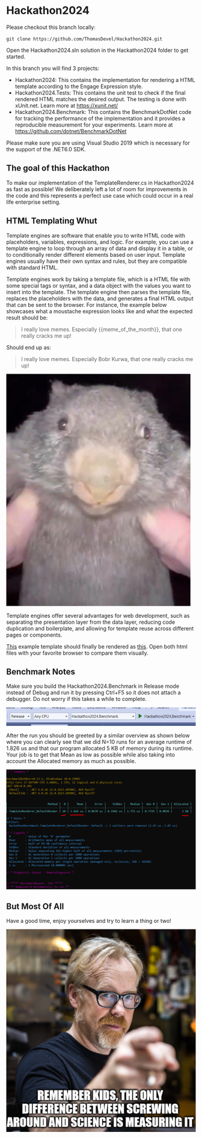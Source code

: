 # Hackathon2024

Please checkout this branch locally:

```
git clone https://github.com/ThomasDevel/Hackathon2024.git
```

Open the Hackathon2024.sln solution in the Hackathon2024 folder to get started.

In this branch you will find 3 projects:

- Hackathon2024: This contains the implementation for rendering a HTML template according to the Engage Expression style.
- Hackathon2024.Tests: This contains the unit test to check if the final rendered HTML matches the desired output.
  The testing is done with xUnit.net. Learn more at https://xunit.net/
- Hackathon2024.Benchmark: This contains the BenchmarkDotNet code for tracking the performance of the implementation and it provides a reproducible measurement for your experiments. Learn more at https://github.com/dotnet/BenchmarkDotNet

Please make sure you are using Visual Studio 2019 which is necessary for the support of the .NET6.0 SDK.

## The goal of this Hackathon

To make our implementation of the TemplateRenderer.cs in Hackathon2024 as fast as possible!
We deliberately left a lot of room for improvements in the code and this represents a
perfect use case which could occur in a real life enterprise setting.

## HTML Templating Whut

Template engines are software that enable you to write HTML code with placeholders, variables, expressions, and logic. For example, you can use a template engine to loop through an array of data and display it in a table, or to conditionally render different elements based on user input. Template engines usually have their own syntax and rules, but they are compatible with standard HTML.

Template engines work by taking a template file, which is a HTML file with some special tags or syntax, and a data object with the values you want to insert into the template. The template engine then parses the template file, replaces the placeholders with the data, and generates a final HTML output that can be sent to the browser. For instance, the example below showcases what a moustache expression looks like and what the expected result should be:

> I really love memes. Especially {{meme_of_the_month}}, that one really cracks me up!

Should end up as:

> I really love memes. Especially Bobr Kurwa, that one really cracks me up!

![Bober](./images/Bober.PNG)

Template engines offer several advantages for web development, such as separating the presentation layer from the data layer, reducing code duplication and boilerplate, and allowing for template reuse across different pages or components.

[This](./Hackathon2024/template.html) example template should finally be rendered as [this](./Hackathon2024/result_template.html).
Open both html files with your favorite browser to compare them visually.

## Benchmark Notes

Make sure you build the Hackathon2024.Benchmark in Release mode instead of Debug and
run it by pressing Ctrl+F5 so it does not attach a debugger. Do not worry if this takes a while to complete.

![Release](./images/Release.PNG)

After the run you should be greeted by a similar overview as shown below where you can clearly see that we did
N=10 runs for an average runtime of 1.826 us and that our program allocated 5 KB of memory during its runtime.
Your job is to get that Mean as low as possible while also taking into account the Allocated memory as much as possible.

![Benchmark](./images/Benchmark.PNG)

## But Most Of All

Have a good time, enjoy yourselves and try to learn a thing or two!

![Adam](./images/Adam.PNG)
